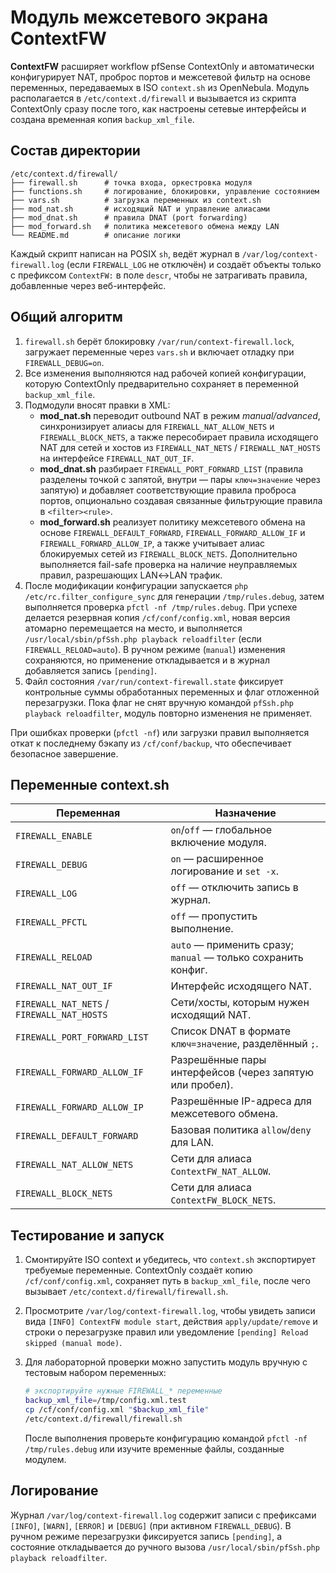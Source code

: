 # Модуль межсетевого экрана ContextFW

**ContextFW** расширяет workflow pfSense ContextOnly и автоматически
конфигурирует NAT, проброс портов и межсетевой фильтр на основе переменных,
передаваемых в ISO `context.sh` из OpenNebula. Модуль располагается в
`/etc/context.d/firewall` и вызывается из скрипта ContextOnly сразу после того,
как настроены сетевые интерфейсы и создана временная копия `backup_xml_file`.

## Состав директории

```
/etc/context.d/firewall/
├── firewall.sh      # точка входа, оркестровка модуля
├── functions.sh     # логирование, блокировки, управление состоянием
├── vars.sh          # загрузка переменных из context.sh
├── mod_nat.sh       # исходящий NAT и управление алиасами
├── mod_dnat.sh      # правила DNAT (port forwarding)
├── mod_forward.sh   # политика межсетевого обмена между LAN
└── README.md        # описание логики
```

Каждый скрипт написан на POSIX `sh`, ведёт журнал в
`/var/log/context-firewall.log` (если `FIREWALL_LOG` не отключён) и создаёт
объекты только с префиксом `ContextFW:` в поле `descr`, чтобы не затрагивать
правила, добавленные через веб-интерфейс.

## Общий алгоритм

1. `firewall.sh` берёт блокировку `/var/run/context-firewall.lock`, загружает
   переменные через `vars.sh` и включает отладку при `FIREWALL_DEBUG=on`.
2. Все изменения выполняются над рабочей копией конфигурации, которую ContextOnly
   предварительно сохраняет в переменной `backup_xml_file`.
3. Подмодули вносят правки в XML:
   - **mod_nat.sh** переводит outbound NAT в режим *manual/advanced*, синхронизирует
     алиасы для `FIREWALL_NAT_ALLOW_NETS` и `FIREWALL_BLOCK_NETS`, а также
     пересобирает правила исходящего NAT для сетей и хостов из
     `FIREWALL_NAT_NETS` / `FIREWALL_NAT_HOSTS` на интерфейсе
     `FIREWALL_NAT_OUT_IF`.
   - **mod_dnat.sh** разбирает `FIREWALL_PORT_FORWARD_LIST` (правила разделены
     точкой с запятой, внутри — пары `ключ=значение` через запятую) и добавляет
     соответствующие правила проброса портов, опционально создавая связанные
     фильтрующие правила в `<filter><rule>`.
   - **mod_forward.sh** реализует политику межсетевого обмена на основе
     `FIREWALL_DEFAULT_FORWARD`, `FIREWALL_FORWARD_ALLOW_IF` и
     `FIREWALL_FORWARD_ALLOW_IP`, а также учитывает алиас блокируемых сетей из
     `FIREWALL_BLOCK_NETS`. Дополнительно выполняется fail-safe проверка на
     наличие неуправляемых правил, разрешающих LAN↔LAN трафик.
4. После модификации конфигурации запускается `php /etc/rc.filter_configure_sync`
   для генерации `/tmp/rules.debug`, затем выполняется проверка
   `pfctl -nf /tmp/rules.debug`. При успехе делается резервная копия
   `/cf/conf/config.xml`, новая версия атомарно перемещается на место, и
   выполняется `/usr/local/sbin/pfSsh.php playback reloadfilter` (если
   `FIREWALL_RELOAD=auto`). В ручном режиме (`manual`) изменения сохраняются, но
   применение откладывается и в журнал добавляется запись `[pending]`.
5. Файл состояния `/var/run/context-firewall.state` фиксирует контрольные суммы
   обработанных переменных и флаг отложенной перезагрузки. Пока флаг не снят
   вручную командой `pfSsh.php playback reloadfilter`, модуль повторно изменения
   не применяет.

При ошибках проверки (`pfctl -nf`) или загрузки правил выполняется откат к
последнему бэкапу из `/cf/conf/backup`, что обеспечивает безопасное завершение.

## Переменные context.sh

| Переменная | Назначение |
| --- | --- |
| `FIREWALL_ENABLE` | `on`/`off` — глобальное включение модуля. |
| `FIREWALL_DEBUG` | `on` — расширенное логирование и `set -x`. |
| `FIREWALL_LOG` | `off` — отключить запись в журнал. |
| `FIREWALL_PFCTL` | `off` — пропустить выполнение. |
| `FIREWALL_RELOAD` | `auto` — применить сразу; `manual` — только сохранить конфиг. |
| `FIREWALL_NAT_OUT_IF` | Интерфейс исходящего NAT. |
| `FIREWALL_NAT_NETS` / `FIREWALL_NAT_HOSTS` | Сети/хосты, которым нужен исходящий NAT. |
| `FIREWALL_PORT_FORWARD_LIST` | Список DNAT в формате `ключ=значение`, разделённый `;`. |
| `FIREWALL_FORWARD_ALLOW_IF` | Разрешённые пары интерфейсов (через запятую или пробел). |
| `FIREWALL_FORWARD_ALLOW_IP` | Разрешённые IP-адреса для межсетевого обмена. |
| `FIREWALL_DEFAULT_FORWARD` | Базовая политика `allow`/`deny` для LAN. |
| `FIREWALL_NAT_ALLOW_NETS` | Сети для алиаса `ContextFW_NAT_ALLOW`. |
| `FIREWALL_BLOCK_NETS` | Сети для алиаса `ContextFW_BLOCK_NETS`. |

## Тестирование и запуск

1. Смонтируйте ISO context и убедитесь, что `context.sh` экспортирует требуемые
   переменные. ContextOnly создаёт копию `/cf/conf/config.xml`, сохраняет путь в
   `backup_xml_file`, после чего вызывает `/etc/context.d/firewall/firewall.sh`.
2. Просмотрите `/var/log/context-firewall.log`, чтобы увидеть записи вида
   `[INFO] ContextFW module start`, действия `apply/update/remove` и строки о
   перезагрузке правил или уведомление `[pending] Reload skipped (manual mode)`.
3. Для лабораторной проверки можно запустить модуль вручную с тестовым набором
   переменных:

   ```sh
   # экспортируйте нужные FIREWALL_* переменные
   backup_xml_file=/tmp/config.xml.test
   cp /cf/conf/config.xml "$backup_xml_file"
   /etc/context.d/firewall/firewall.sh
   ```

   После выполнения проверьте конфигурацию командой `pfctl -nf /tmp/rules.debug`
   или изучите временные файлы, созданные модулем.

## Логирование

Журнал `/var/log/context-firewall.log` содержит записи с префиксами `[INFO]`,
`[WARN]`, `[ERROR]` и `[DEBUG]` (при активном `FIREWALL_DEBUG`). В ручном режиме
перезагрузки фиксируется запись `[pending]`, а состояние откладывается до ручного
вызова `/usr/local/sbin/pfSsh.php playback reloadfilter`.
